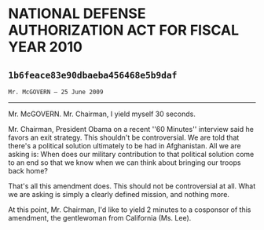 # NATIONAL DEFENSE AUTHORIZATION ACT FOR FISCAL YEAR 2010
## `1b6feace83e90dbaeba456468e5b9daf`
`Mr. McGOVERN — 25 June 2009`

---


Mr. McGOVERN. Mr. Chairman, I yield myself 30 seconds.

Mr. Chairman, President Obama on a recent ''60 Minutes'' interview 
said he favors an exit strategy. This shouldn't be controversial. We 
are told that there's a political solution ultimately to be had in 
Afghanistan. All we are asking is: When does our military contribution 
to that political solution come to an end so that we know when we can 
think about bringing our troops back home?

That's all this amendment does. This should not be controversial at 
all. What we are asking is simply a clearly defined mission, and 
nothing more.

At this point, Mr. Chairman, I'd like to yield 2 minutes to a 
cosponsor of this amendment, the gentlewoman from California (Ms. Lee).